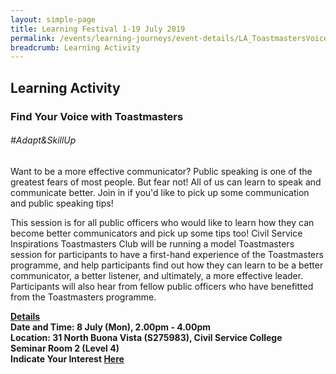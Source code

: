 ```yaml
---
layout: simple-page
title: Learning Festival 1-19 July 2019
permalink: /events/learning-journeys/event-details/LA_ToastmastersVoice
breadcrumb: Learning Activity
---
```


## Learning Activity
### Find Your Voice with Toastmasters

###### _#Adapt&SkillUp_ 

Want to be a more effective communicator? Public speaking is one of the greatest fears of most people. But fear not! All of us can learn to speak and communicate better. Join in if you'd like to pick up some communication and public speaking tips! 

This session is for all public officers who would like to learn how they can become better communicators and pick up some tips too! Civil Service Inspirations Toastmasters Club will be running a model Toastmasters session for participants to have a first-hand experience of the Toastmasters programme, and help participants find out how they can learn to be a better communicator, a better listener, and ultimately, a more effective leader. Participants will also hear from fellow public officers who have benefitted from the Toastmasters programme.

<b><u>Details</u><br>
**Date and Time: 8 July (Mon), 2.00pm - 4.00pm** <br>
**Location: 31 North Buona Vista (S275983), Civil Service College <br>Seminar Room 2 (Level 4)** <br>
**Indicate Your Interest [Here](https://www.eventbrite.sg/e/find-your-voice-with-toastmasters-tickets-63365521982)** 
